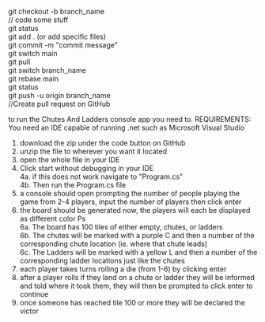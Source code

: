 git checkout -b branch_name <br />
// code some stuff <br />
git status <br />
git add . (or add specific files) <br />
git commit -m "commit message" <br />
git switch main <br />
git pull <br />
git switch branch_name <br />
git rebase main <br />
git status <br />
git push -u origin branch_name <br />
//Create pull request on GitHub <br />

to run the Chutes And Ladders console app you need to. REQUIREMENTS: You need an IDE capable of running .net such as Microsoft Visual Studio <br />
1. download the zip under the code button on GitHub <br />
2. unzip the file to wherever you want it located <br />
3. open the whole file in your IDE <br />
4. Click start without debugging in your IDE <br />
   4a. if this does not work navigate to "Program.cs" <br />
   4b. Then run the Program.cs file <br />
5. a console should open prompting the number of people playing the game from 2-4 players, input the number of players then click enter <br />
6. the board should be generated now, the players will each be displayed as different color Ps <br />
   6a. The board has 100 tiles of either empty, chutes, or ladders <br />
   6b. The chutes will be marked with a purple C and then a number of the corresponding chute location (ie. where that chute leads) <br />
   6c. The Ladders will be marked with a yellow L and then a number of the corresponding ladder locations just like the chutes <br />
7. each player takes turns rolling a die (from 1-6) by clicking enter <br />
8. after a player rolls if they land on a chute or ladder they will be informed and told where it took them, they will then be prompted to click enter to continue <br />
9. once someone has reached tile 100 or more they will be declared the victor <br />
   
